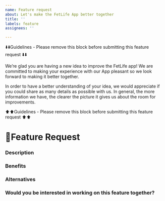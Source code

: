 ```yaml
---
name: Feature request
about: Let's make the FetLife App better together
title: ''
labels: feature
assignees: ''

---
```


⬇️⬇️Guidelines - Please remove this block before submitting this feature request ⬇️⬇️

We’re glad you are having a new idea to improve the FetLife app! We are committed to making your experience with our App pleasant so we look forward to making it better together.

In order to have a better understanding of your idea, we would appreciate if you could share as many details as possible with us. In general, the more information we have, the clearer the picture it gives us about the room for improvements.

⬆️⬆️Guidelines - Please remove this block before submitting this feature request ⬆️⬆️


# 🚀Feature Request

### Description
<!--- Please provide a detailed description of the improvement you are proposing -->


### Benefits
<!--- Please tell us why is this change important to you? How would this change be beneficial for you and other users? -->


### Alternatives
<!-- Do you have any alternative solution(s) you would also consider? -->


### Would you be interested in working on this feature together?
